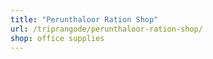 ```yaml
---
title: "Perunthaloor Ration Shop"
url: /triprangode/perunthaloor-ration-shop/
shop: office supplies
---
```

